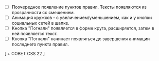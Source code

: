 - [ ] Поочередное появление пунктов правил. Тексты появляются из прозрачности со смещением.
- [ ] Анимация кружков - с увеличением/уменьшением, как и у кнопки социальных сетей в шапке.
- [ ] Кнопка "Погнали" появляется в форме круга, расширяется, затем в ней появляется текст.
- [ ] Кнопка "Погнали" начинает появляться до завершения анимации последнего пункта правил.

[ + СОВЕТ CSS 22 ]

